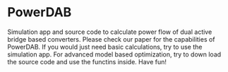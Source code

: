 # PowerDAB
Simulation app and source code to calculate power flow of dual active bridge based converters.
Please check our paper for the capabilities of PowerDAB.
If you would just need basic calculations, try to use the simulation app.
For advanced model based optimization, try to down load the source code and use the functins inside.
Have fun!
